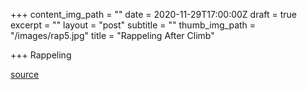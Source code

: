 +++
content_img_path = ""
date = 2020-11-29T17:00:00Z
draft = true
excerpt = ""
layout = "post"
subtitle = ""
thumb_img_path = "/images/rap5.jpg"
title = "Rappeling After Climb"

+++
Rappeling

[source](https://images.thrillophilia.com/image/upload/s--AU8uEd-i--/c_fill,f_auto,fl_strip_profile,h_800,q_auto,w_1300/v1/images/photos/000/038/642/original/Rap5.jpg.jpg?1458196359 "rappel image")